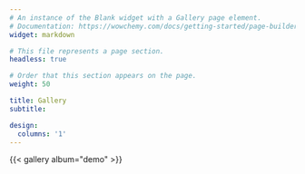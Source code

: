 ```yaml
---
# An instance of the Blank widget with a Gallery page element.
# Documentation: https://wowchemy.com/docs/getting-started/page-builder/
widget: markdown

# This file represents a page section.
headless: true

# Order that this section appears on the page.
weight: 50

title: Gallery
subtitle:

design:
  columns: '1'
---
```


{{< gallery album="demo" >}}
